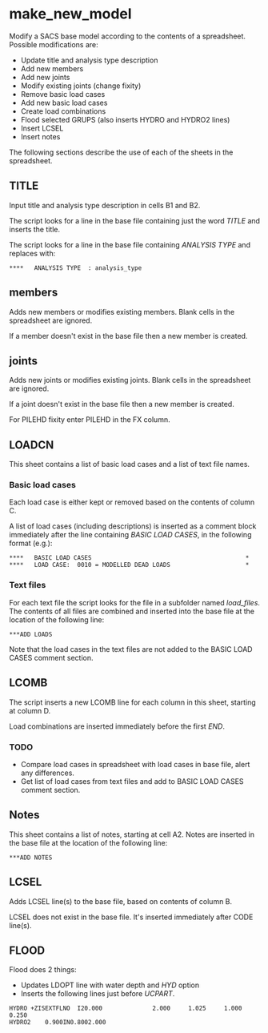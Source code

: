 # make_new_model
Modify a SACS base model according to the contents of a spreadsheet. Possible modifications are:

- Update title and analysis type description
- Add new members
- Add new joints
- Modify existing joints (change fixity)
- Remove basic load cases
- Add new basic load cases
- Create load combinations
- Flood selected GRUPS (also inserts HYDRO and HYDRO2 lines)
- Insert LCSEL
- Insert notes

The following sections describe the use of each of the sheets in the spreadsheet.

## TITLE
Input title and analysis type description in cells B1 and B2.

The script looks for a line in the base file containing just the word *TITLE* and inserts the title.

The script looks for a line in the base file containing *ANALYSIS TYPE* and replaces with:

~~~
****   ANALYSIS TYPE  : analysis_type
~~~

## members
Adds new members or modifies existing members. Blank cells in the spreadsheet are ignored.

If a member doesn't exist in the base file then a new member is created.

## joints
Adds new joints or modifies existing joints. Blank cells in the spreadsheet are ignored.

If a joint doesn't exist in the base file then a new member is created.

For PILEHD fixity enter PILEHD in the FX column.

## LOADCN
This sheet contains a list of basic load cases and a list of text file names.

### Basic load cases
Each load case is either kept or removed based on the contents of column C.

A list of load cases (including descriptions) is inserted as a comment block immediately after the line containing *BASIC LOAD CASES*, in the following format (e.g.):

~~~
****   BASIC LOAD CASES                                           *
****   LOAD CASE:  0010 = MODELLED DEAD LOADS                     *
~~~

### Text files
For each text file the script looks for the file in a subfolder named *load_files*. The contents of all files are combined and inserted into the base file at the location of the following line:

~~~
***ADD LOADS
~~~

Note that the load cases in the text files are not added to the BASIC LOAD CASES comment section.

## LCOMB
The script inserts a new LCOMB line for each column in this sheet, starting at column D.

Load combinations are inserted immediately before the first *END*.

### TODO

- Compare load cases in spreadsheet with load cases in base file, alert any differences.
- Get list of load cases from text files and add to BASIC LOAD CASES comment section.

## Notes
This sheet contains a list of notes, starting at cell A2. Notes are inserted in the base file at the location of the following line:

~~~
***ADD NOTES
~~~

## LCSEL
Adds LCSEL line(s) to the base file, based on contents of column B.

LCSEL does not exist in the base file. It's inserted immediately after CODE line(s).

## FLOOD
Flood does 2 things:

- Updates LDOPT line with water depth and *HYD* option
- Inserts the following lines just before *UCPART*.

~~~
HYDRO +ZISEXTFLNO  I20.000              2.000     1.025     1.000     0.250
HYDRO2    0.900IN0.8002.000
~~~
